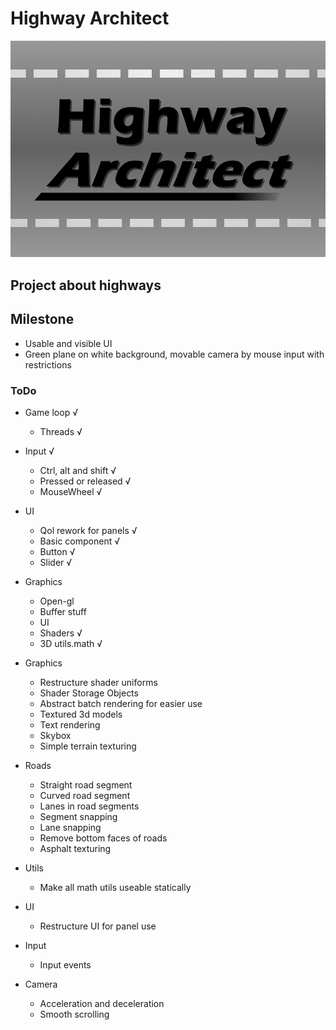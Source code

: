 # Highway Architect
![](./media/logo.png)

## Project about highways

## Milestone
- Usable and visible UI
- Green plane on white background, movable camera by mouse input with restrictions


### ToDo
- Game loop √
  - Threads √
- Input     √
  - Ctrl, alt and shift √
  - Pressed or released √
  - MouseWheel √
- UI
  - Qol rework for panels √
  - Basic component √
  - Button √
  - Slider √
- Graphics
  - Open-gl
  - Buffer stuff
  - UI
  - Shaders √
  - 3D utils.math √
  
- Graphics
  - Restructure shader uniforms
  - Shader Storage Objects
  - Abstract batch rendering for easier use
  - Textured 3d models
  - Text rendering
  - Skybox
  - Simple terrain texturing
- Roads
  - Straight road segment
  - Curved road segment
  - Lanes in road segments
  - Segment snapping
  - Lane snapping
  - Remove bottom faces of roads
  - Asphalt texturing
- Utils
  - Make all math utils useable statically
- UI
  - Restructure UI for panel use
- Input
  - Input events
- Camera
  - Acceleration and deceleration
  - Smooth scrolling

